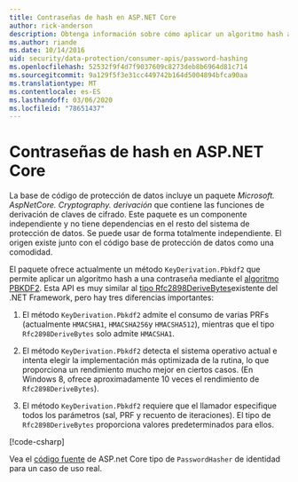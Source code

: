 ```yaml
---
title: Contraseñas de hash en ASP.NET Core
author: rick-anderson
description: Obtenga información sobre cómo aplicar un algoritmo hash a las contraseñas mediante las API de protección de datos de ASP.NET Core.
ms.author: riande
ms.date: 10/14/2016
uid: security/data-protection/consumer-apis/password-hashing
ms.openlocfilehash: 52532f9f4d7f9037609c8273deb8b6964d81c714
ms.sourcegitcommit: 9a129f5f3e31cc449742b164d5004894bfca90aa
ms.translationtype: MT
ms.contentlocale: es-ES
ms.lasthandoff: 03/06/2020
ms.locfileid: "78651437"
---
```

# <a name="hash-passwords-in-aspnet-core"></a>Contraseñas de hash en ASP.NET Core

La base de código de protección de datos incluye un paquete *Microsoft. AspNetCore. Cryptography. derivación* que contiene las funciones de derivación de claves de cifrado. Este paquete es un componente independiente y no tiene dependencias en el resto del sistema de protección de datos. Se puede usar de forma totalmente independiente. El origen existe junto con el código base de protección de datos como una comodidad.

El paquete ofrece actualmente un método `KeyDerivation.Pbkdf2` que permite aplicar un algoritmo hash a una contraseña mediante el [algoritmo PBKDF2](https://tools.ietf.org/html/rfc2898#section-5.2). Esta API es muy similar al [tipo Rfc2898DeriveBytes](/dotnet/api/system.security.cryptography.rfc2898derivebytes)existente del .NET Framework, pero hay tres diferencias importantes:

1. El método `KeyDerivation.Pbkdf2` admite el consumo de varias PRFs (actualmente `HMACSHA1`, `HMACSHA256`y `HMACSHA512`), mientras que el tipo `Rfc2898DeriveBytes` solo admite `HMACSHA1`.

2. El método `KeyDerivation.Pbkdf2` detecta el sistema operativo actual e intenta elegir la implementación más optimizada de la rutina, lo que proporciona un rendimiento mucho mejor en ciertos casos. (En Windows 8, ofrece aproximadamente 10 veces el rendimiento de `Rfc2898DeriveBytes`).

3. El método `KeyDerivation.Pbkdf2` requiere que el llamador especifique todos los parámetros (sal, PRF y recuento de iteraciones). El tipo de `Rfc2898DeriveBytes` proporciona valores predeterminados para ellos.

[!code-csharp[](password-hashing/samples/passwordhasher.cs)]

Vea el [código fuente](https://github.com/dotnet/AspNetCore/blob/master/src/Identity/Extensions.Core/src/PasswordHasher.cs) de ASP.net Core tipo de `PasswordHasher` de identidad para un caso de uso real.
